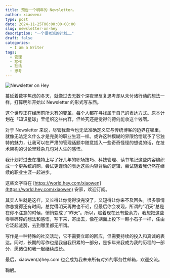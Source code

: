 ```yaml
---
title: 预告一个明年的 Newsletter。
author: xiaowenz
type: post
date: 2024-11-25T06:00:00+08:00
slug: newsletter-on-hey
description: "一个很老派的计划……"
draft: false
categories:
  - I am a Writer
tags:
  - 管理
  - 写作
  - 职场
  - 思考
---
```


![Newsletter on Hey](https://cdn.sa.net/2024/11/25/R6eNf9z5EyuGiYK.png)

蔓延着数字焦虑的冬天，就像过去无数个深夜里反复思考却从未付诸行动的想法一样，打算明年开始以 Newsletter 的形式写东西。

这个世界正在经历前所未有的变革，每个人都在寻找属于自己的表达方式。原本计划在「知识星球」里组织这些内容，但终究还是觉得何德何能收这个钱啊。

对于 Newsletter 来说，尽管我至今也无法准确定义它与传统博客的边界在哪里，就像无法定义什么才是完美的职业生涯一样。或许这种模糊的界限恰恰赋予了它独特的魅力，让我可以在严肃的管理话题中随意插入一些奇奇怪怪的想说的话，在技术架构的讨论里糅杂几句对人生的感悟。

我计划将过去在推特上写了好几年的职场技巧、科技管理、读书笔记这些内容编织成一个更系统的网，尝试更谨慎的表达这些内容背后的逻辑，尝试随着我仍然在继续的职业生涯一起进步。

这些文字将在 [https://world.hey.com/xiaowen](https://world.hey.com/xiaowen) 安家，欢迎订阅。

其实人生就是这样，又长得让你觉得没完没了，又短得让你来不及回头。很多事情你总觉得还有时间，总觉得明天再做也不迟，但最后你会发现，所谓的“明天”总是在你不注意的时候，悄悄变成了“昨天”。所以，趁着现在还有些余力，我想把这些零零碎碎的想法和感悟，写下来，寄出去，像在湖面上投下一颗小石子一样，任由它泛起涟漪，去到哪里都无所谓。

写作是一种特殊的社交活动，它不需要立即的回应，但需要持续的投入和真诚的表达。同时，长期的写作也是我自我积累的一部分，是多年来我成为我的历程的一部分，愿诸位和我一起继续成长。

最后，xiaowen(a)hey.com 也会成为我未来所有对外的事务性邮箱，欢迎交流。

鞠躬。
